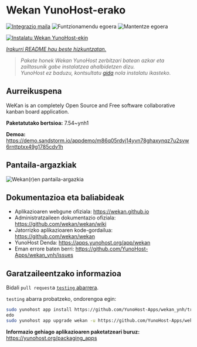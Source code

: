 <!--
Ohart ongi: README hau automatikoki sortu da <https://github.com/YunoHost/apps/tree/master/tools/readme_generator>ri esker
EZ editatu eskuz.
-->

# Wekan YunoHost-erako

[![Integrazio maila](https://dash.yunohost.org/integration/wekan.svg)](https://ci-apps.yunohost.org/ci/apps/wekan/) ![Funtzionamendu egoera](https://ci-apps.yunohost.org/ci/badges/wekan.status.svg) ![Mantentze egoera](https://ci-apps.yunohost.org/ci/badges/wekan.maintain.svg)

[![Instalatu Wekan YunoHost-ekin](https://install-app.yunohost.org/install-with-yunohost.svg)](https://install-app.yunohost.org/?app=wekan)

*[Irakurri README hau beste hizkuntzatan.](./ALL_README.md)*

> *Pakete honek Wekan YunoHost zerbitzari batean azkar eta zailtasunik gabe instalatzea ahalbidetzen dizu.*  
> *YunoHost ez baduzu, kontsultatu [gida](https://yunohost.org/install) nola instalatu ikasteko.*

## Aurreikuspena

WeKan is an completely Open Source and Free software collaborative kanban board application.


**Paketatutako bertsioa:** 7.54~ynh1

**Demoa:** <https://demo.sandstorm.io/appdemo/m86q05rdvj14yvn78ghaxynqz7u2svw6rnttptxx49g1785cdv1h>

## Pantaila-argazkiak

![Wekan(r)en pantaila-argazkia](./doc/screenshots/screenshot.jpg)

## Dokumentazioa eta baliabideak

- Aplikazioaren webgune ofiziala: <https://wekan.github.io>
- Administratzaileen dokumentazio ofiziala: <https://github.com/wekan/wekan/wiki>
- Jatorrizko aplikazioaren kode-gordailua: <https://github.com/wekan/wekan>
- YunoHost Denda: <https://apps.yunohost.org/app/wekan>
- Eman errore baten berri: <https://github.com/YunoHost-Apps/wekan_ynh/issues>

## Garatzaileentzako informazioa

Bidali `pull request`a [`testing` abarrera](https://github.com/YunoHost-Apps/wekan_ynh/tree/testing).

`testing` abarra probatzeko, ondorengoa egin:

```bash
sudo yunohost app install https://github.com/YunoHost-Apps/wekan_ynh/tree/testing --debug
edo
sudo yunohost app upgrade wekan -u https://github.com/YunoHost-Apps/wekan_ynh/tree/testing --debug
```

**Informazio gehiago aplikazioaren paketatzeari buruz:** <https://yunohost.org/packaging_apps>
